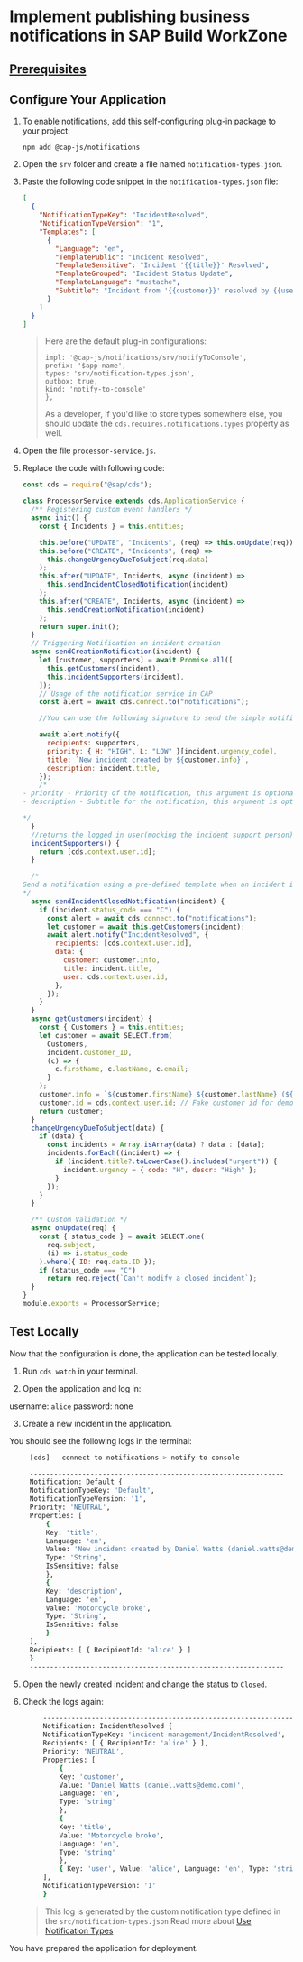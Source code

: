 # Implement publishing business notifications in SAP Build WorkZone

## [Prerequisites]((./mission-prerequisites/1-getting-started-with-alertnotification))
 
## Configure Your Application

1. To enable notifications, add this self-configuring plug-in package to your project:

   ```
   npm add @cap-js/notifications
   ```

2. Open the `srv` folder and create a file named `notification-types.json`. 


3. Paste the following code snippet in the `notification-types.json` file:

   ```json
   [
     {
       "NotificationTypeKey": "IncidentResolved",
       "NotificationTypeVersion": "1",
       "Templates": [
         {
           "Language": "en",
           "TemplatePublic": "Incident Resolved",
           "TemplateSensitive": "Incident '{{title}}' Resolved",
           "TemplateGrouped": "Incident Status Update",
           "TemplateLanguage": "mustache",
           "Subtitle": "Incident from '{{customer}}' resolved by {{user}}."
         }
       ]
     }
   ]
   ```

   > Here are the default plug-in configurations:
   >
   > ```notifications: {
   > impl: '@cap-js/notifications/srv/notifyToConsole',
   > prefix: '$app-name',
   > types: 'srv/notification-types.json',
   > outbox: true,
   > kind: 'notify-to-console'
   > },
   > ```
   >
   > As a developer, if you'd like to store types somewhere else, you should update the `cds.requires.notifications.types` property as well.

3. Open the file `processor-service.js`.

4. Replace the code with following code:

   ```js
   const cds = require("@sap/cds");

   class ProcessorService extends cds.ApplicationService {
     /** Registering custom event handlers */
     async init() {
       const { Incidents } = this.entities;

       this.before("UPDATE", "Incidents", (req) => this.onUpdate(req));
       this.before("CREATE", "Incidents", (req) =>
         this.changeUrgencyDueToSubject(req.data)
       );
       this.after("UPDATE", Incidents, async (incident) =>
         this.sendIncidentClosedNotification(incident)
       );
       this.after("CREATE", Incidents, async (incident) =>
         this.sendCreationNotification(incident)
       );
       return super.init();
     }
     // Triggering Notification on incident creation
     async sendCreationNotification(incident) {
       let [customer, supporters] = await Promise.all([
         this.getCustomers(incident),
         this.incidentSupporters(incident),
       ]);
       // Usage of the notification service in CAP
       const alert = await cds.connect.to("notifications");

       //You can use the following signature to send the simple notification with title and description

       await alert.notify({
         recipients: supporters,
         priority: { H: "HIGH", L: "LOW" }[incident.urgency_code],
         title: `New incident created by ${customer.info}`,
         description: incident.title,
       });
       /*
   - priority - Priority of the notification, this argument is optional, it defaults to NEUTRAL
   - description - Subtitle for the notification, this argument is optional
   
   */
     }
     //returns the logged in user(mocking the incident support person)
     incidentSupporters() {
       return [cds.context.user.id];
     }

     /*
   Send a notification using a pre-defined template when an incident is resolved.
   */
     async sendIncidentClosedNotification(incident) {
       if (incident.status_code === "C") {
         const alert = await cds.connect.to("notifications");
         let customer = await this.getCustomers(incident);
         await alert.notify("IncidentResolved", {
           recipients: [cds.context.user.id],
           data: {
             customer: customer.info,
             title: incident.title,
             user: cds.context.user.id,
           },
         });
       }
     }
     async getCustomers(incident) {
       const { Customers } = this.entities;
       let customer = await SELECT.from(
         Customers,
         incident.customer_ID,
         (c) => {
           c.firstName, c.lastName, c.email;
         }
       );
       customer.info = `${customer.firstName} ${customer.lastName} (${customer.email})`;
       customer.id = cds.context.user.id; // Fake customer id for demo purposes only
       return customer;
     }
     changeUrgencyDueToSubject(data) {
       if (data) {
         const incidents = Array.isArray(data) ? data : [data];
         incidents.forEach((incident) => {
           if (incident.title?.toLowerCase().includes("urgent")) {
             incident.urgency = { code: "H", descr: "High" };
           }
         });
       }
     }

     /** Custom Validation */
     async onUpdate(req) {
       const { status_code } = await SELECT.one(
         req.subject,
         (i) => i.status_code
       ).where({ ID: req.data.ID });
       if (status_code === "C")
         return req.reject(`Can't modify a closed incident`);
     }
   }
   module.exports = ProcessorService;
   ```

## Test Locally

Now that the configuration is done, the application can be tested locally.

1. Run `cds watch` in your terminal.

2. Open the application and log in:

  username: `alice`
  password: none

3. Create a new incident in the application.

  You should see the following logs in the terminal:

   ```sh
        [cds] - connect to notifications > notify-to-console

        ---------------------------------------------------------------
        Notification: Default {
        NotificationTypeKey: 'Default',
        NotificationTypeVersion: '1',
        Priority: 'NEUTRAL',
        Properties: [
            {
            Key: 'title',
            Language: 'en',
            Value: 'New incident created by Daniel Watts (daniel.watts@demo.com)',
            Type: 'String',
            IsSensitive: false
            },
            {
            Key: 'description',
            Language: 'en',
            Value: 'Motorcycle broke',
            Type: 'String',
            IsSensitive: false
            }
        ],
        Recipients: [ { RecipientId: 'alice' } ]
        }
        ---------------------------------------------------------------

   ```

5. Open the newly created incident and change the status to `Closed`.

6. Check the logs again:

   ```sh
        ---------------------------------------------------------------
        Notification: IncidentResolved {
        NotificationTypeKey: 'incident-management/IncidentResolved',
        Recipients: [ { RecipientId: 'alice' } ],
        Priority: 'NEUTRAL',
        Properties: [
            {
            Key: 'customer',
            Value: 'Daniel Watts (daniel.watts@demo.com)',
            Language: 'en',
            Type: 'string'
            },
            {
            Key: 'title',
            Value: 'Motorcycle broke',
            Language: 'en',
            Type: 'string'
            },
            { Key: 'user', Value: 'alice', Language: 'en', Type: 'string' }
        ],
        NotificationTypeVersion: '1'
        }

   ```

   > This log is generated by the custom notification type defined in the `src/notification-types.json`
   > Read more about [Use Notification Types](src/notification-types.jsonhttps://github.com/cap-js/notifications?tab=readme-ov-file#use-notification-types)

You have prepared the application for deployment.
